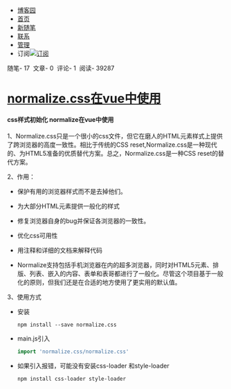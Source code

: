-   [博客园](https://www.cnblogs.com/)
-   [首页](https://www.cnblogs.com/wangchangli/)
-   [新随笔](https://i.cnblogs.com/EditPosts.aspx?opt=1)
-   [联系](https://msg.cnblogs.com/send/sweetLily819)
-   [管理](https://i.cnblogs.com/)
-   订阅[![订阅](https://www.cnblogs.com/skins/loveisintheair/images/xml.gif)](https://www.cnblogs.com/wangchangli/rss/)

随笔- 17  文章- 0  评论- 1  阅读- 39287 

# [normalize.css在vue中使用](https://www.cnblogs.com/wangchangli/p/11414092.html)

#### css样式初始化 normalize在vue中使用

1、Normalize.css只是一个很小的css文件，但它在磨人的HTML元素样式上提供了跨浏览器的高度一致性。相比于传统的CSS reset,Normalize.css是一种现代的、为HTML5准备的优质替代方案。总之，Normalize.css是一种CSS reset的替代方案。

2、作用：

-   保护有用的浏览器样式而不是去掉他们。
    
-   为大部分HTML元素提供一般化的样式
    
-   修复浏览器自身的bug并保证各浏览器的一致性。
    
-   优化css可用性
    
-   用注释和详细的文档来解释代码
    
-   Normalize支持包括手机浏览器在内的超多浏览器，同时对HTML5元素、排版、列表、嵌入的内容、表单和表哥都进行了一般化。尽管这个项目基于一般化的原则，但我们还是在合适的地方使用了更实用的默认值。
    

3、使用方式

-   安装
    
    ```mipsasm
    npm install --save normalize.css 
    ```
    
-   main.js引入
    
    ```go
    import 'normalize.css/normalize.css'
    ```
    
-   如果引入报错，可能没有安装css-loader 和style-loader
    
    ```mipsasm
    npm install css-loader style-loader
    ```